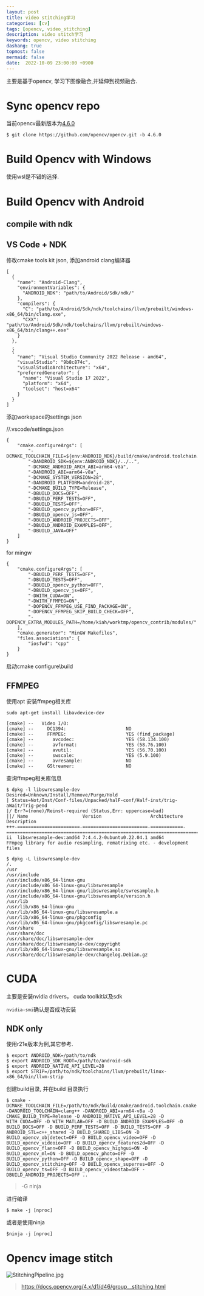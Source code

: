 ```yaml
---
layout: post
title: video stitching学习
categories: [cv]
tags: [opencv, video_stitching]
description: video stitch学习
keywords: opencv, video stitching
dashang: true
topmost: false
mermaid: false
date:  2022-10-09 23:00:00 +0900
---
```


主要是基于opencv, 学习下图像融合,并延伸到视频融合.

<!-- more -->

# Sync opencv repo

当前opencv最新版本为[4.6.0](https://github.com/opencv/opencv/releases/tag/4.6.0)

```shell
$ git clone https://github.com/opencv/opencv.git -b 4.6.0
```

## 

# Build Opencv with Windows

使用wsl是不错的选择.

# Build Opencv with Android

## compile with ndk

## VS Code + NDK

修改cmake tools kit json, 添加android clang编译器

```
[
  {
    "name": "Android-Clang",
    "environmentVariables": {
      "ANDROID_NDK": "path/to/Android/Sdk/ndk/"
    },
    "compilers": {
      "C": "path/to/Android/Sdk/ndk/toolchains/llvm/prebuilt/windows-x86_64/bin/clang.exe",
      "CXX": "path/to/Android/Sdk/ndk/toolchains/llvm/prebuilt/windows-x86_64/bin/clang++.exe"
    }
  },
  ,
  {
    "name": "Visual Studio Community 2022 Release - amd64",
    "visualStudio": "9b8c874c",
    "visualStudioArchitecture": "x64",
    "preferredGenerator": {
      "name": "Visual Studio 17 2022",
      "platform": "x64",
      "toolset": "host=x64"
    }
  }
]
```

添加workspace的settings json

//.vscode/settings.json

```
{
    "cmake.configureArgs": [
        "-DCMAKE_TOOLCHAIN_FILE=${env:ANDROID_NDK}/build/cmake/android.toolchain.cmake",
        "-DANDROID_SDK=${env:ANDROID_NDK}/../..",
        "-DCMAKE_ANDROID_ARCH_ABI=arm64-v8a",
        "-DANDROID_ABI=arm64-v8a",
        "-DCMAKE_SYSTEM_VERSION=28",
        "-DANDROID_PLATFORM=android-28",
        "-DCMAKE_BUILD_TYPE=Release",
        "-DBUILD_DOCS=OFF",
        "-DBUILD_PERF_TESTS=OFF",
        "-DBUILD_TESTS=OFF",
        "-DBUILD_opencv_python=OFF",
        "-DBUILD_opencv_js=OFF",
        "-DBUILD_ANDROID_PROJECTS=OFF",
        "-DBUILD_ANDROID_EXAMPLES=OFF",
        "-DBUILD_JAVA=OFF"
    ]
}
```

for mingw
```
{
    "cmake.configureArgs": [
        "-DBUILD_PERF_TESTS=OFF",
        "-DBUILD_TESTS=OFF",
        "-DBUILD_opencv_python=OFF",
        "-DBUILD_opencv_js=OFF",
        "-DWITH_CUDA=ON",
        "-DWITH_FFMPEG=ON",
        "-DOPENCV_FFMPEG_USE_FIND_PACKAGE=ON",
        "-DOPENCV_FFMPEG_SKIP_BUILD_CHECK=OFF",
        "-DOPENCV_EXTRA_MODULES_PATH=/home/kiah/worktmp/opencv_contrib/modules/"
    ],
    "cmake.generator": "MinGW Makefiles",
    "files.associations": {
        "iosfwd": "cpp"
    }
}
```

启动cmake configure\build

## FFMPEG

使用apt 安装ffmpeg相关库

`sudo apt-get install libavdevice-dev`

```
[cmake] --   Video I/O:
[cmake] --     DC1394:                      NO
[cmake] --     FFMPEG:                      YES (find_package)
[cmake] --       avcodec:                   YES (58.134.100)
[cmake] --       avformat:                  YES (58.76.100)
[cmake] --       avutil:                    YES (56.70.100)
[cmake] --       swscale:                   YES (5.9.100)
[cmake] --       avresample:                NO
[cmake] --     GStreamer:                   NO
```

查询ffmpeg相关库信息

```shell
$ dpkg -l libswresample-dev
Desired=Unknown/Install/Remove/Purge/Hold
| Status=Not/Inst/Conf-files/Unpacked/halF-conf/Half-inst/trig-aWait/Trig-pend
|/ Err?=(none)/Reinst-required (Status,Err: uppercase=bad)
||/ Name                    Version                  Architecture Description
+++-=======================-========================-============-=========================================================================
ii  libswresample-dev:amd64 7:4.4.2-0ubuntu0.22.04.1 amd64        FFmpeg library for audio resampling, rematrixing etc. - development files

$ dpkg -L libswresample-dev
/.
/usr
/usr/include
/usr/include/x86_64-linux-gnu
/usr/include/x86_64-linux-gnu/libswresample
/usr/include/x86_64-linux-gnu/libswresample/swresample.h
/usr/include/x86_64-linux-gnu/libswresample/version.h
/usr/lib
/usr/lib/x86_64-linux-gnu
/usr/lib/x86_64-linux-gnu/libswresample.a
/usr/lib/x86_64-linux-gnu/pkgconfig
/usr/lib/x86_64-linux-gnu/pkgconfig/libswresample.pc
/usr/share
/usr/share/doc
/usr/share/doc/libswresample-dev
/usr/share/doc/libswresample-dev/copyright
/usr/lib/x86_64-linux-gnu/libswresample.so
/usr/share/doc/libswresample-dev/changelog.Debian.gz
```

# CUDA

主要是安装nvidia drivers， cuda toolkit以及sdk

`nvidia-smi`确认是否成功安装




## NDK only

使用r21e版本为例,其它参考.

```shell
$ export ANDROID_NDK=/path/to/ndk
$ export ANDROID_SDK_ROOT=/path/to/android-sdk
$ export ANDROID_NATIVE_API_LEVEL=28
$ export STRIP=/path/to/ndk/toolchains/llvm/prebuilt/linux-x86_64/bin/llvm-strip
```
创建build目录, 并在build 目录执行
```shell
$ cmake -DCMAKE_TOOLCHAIN_FILE=/path/to/ndk/build/cmake/android.toolchain.cmake -DANDROID_TOOLCHAIN=clang++ -DANDROID_ABI=arm64-v8a -D CMAKE_BUILD_TYPE=Release -D ANDROID_NATIVE_API_LEVEL=28 -D WITH_CUDA=OFF -D WITH_MATLAB=OFF -D BUILD_ANDROID_EXAMPLES=OFF -D BUILD_DOCS=OFF -D BUILD_PERF_TESTS=OFF -D BUILD_TESTS=OFF -D ANDROID_STL=c++_shared -D BUILD_SHARED_LIBS=ON -D BUILD_opencv_objdetect=OFF -D BUILD_opencv_video=OFF -D BUILD_opencv_videoio=OFF -D BUILD_opencv_features2d=OFF -D BUILD_opencv_flann=OFF -D BUILD_opencv_highgui=ON -D BUILD_opencv_ml=ON -D BUILD_opencv_photo=OFF -D BUILD_opencv_python=OFF -D BUILD_opencv_shape=OFF -D BUILD_opencv_stitching=OFF -D BUILD_opencv_superres=OFF -D BUILD_opencv_ts=OFF -D BUILD_opencv_videostab=OFF -DBUILD_ANDROID_PROJECTS=OFF ..
```

> -G ninja

进行编译

```shell
$ make -j [nproc]
```

或者是使用ninja

```shell
$ninja -j [nproc]
```

# Opencv image stitch

![StitchingPipeline.jpg](/images/cv/StitchingPipeline.jpg)

> https://docs.opencv.org/4.x/d1/d46/group__stitching.html
